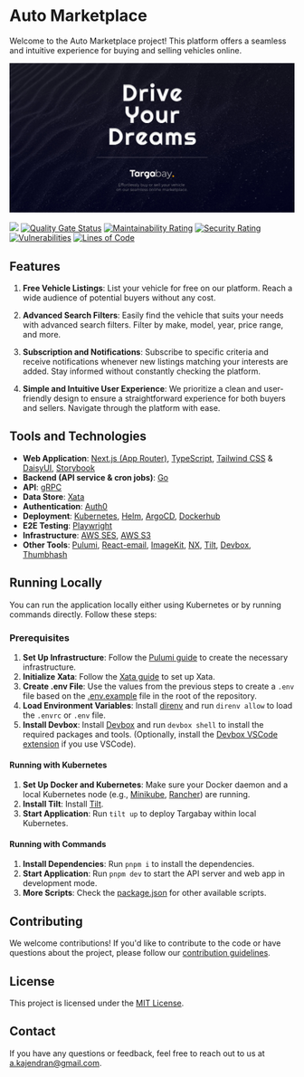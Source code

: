 # Auto Marketplace

Welcome to the Auto Marketplace project! This platform offers a seamless and intuitive experience for buying and selling vehicles online.

<a href="https://targabay.com/lk">
    <img alt="preview-image" src="public/images/banner.jpg" width="1024">
</a>

<br>

![](https://api.checklyhq.com/v1/badges/checks/d8ee5b92-7ff0-4809-9cc4-405274b5411b?style=flat&theme=default)
[![Quality Gate Status](https://sonarcloud.io/api/project_badges/measure?project=kaje94_auto-marketplace-client&metric=alert_status)](https://sonarcloud.io/summary/new_code?id=kaje94_auto-marketplace-client)
[![Maintainability Rating](https://sonarcloud.io/api/project_badges/measure?project=kaje94_auto-marketplace-client&metric=sqale_rating)](https://sonarcloud.io/summary/new_code?id=kaje94_auto-marketplace-client)
[![Security Rating](https://sonarcloud.io/api/project_badges/measure?project=kaje94_auto-marketplace-client&metric=security_rating)](https://sonarcloud.io/summary/new_code?id=kaje94_auto-marketplace-client)
[![Vulnerabilities](https://sonarcloud.io/api/project_badges/measure?project=kaje94_auto-marketplace-client&metric=vulnerabilities)](https://sonarcloud.io/summary/new_code?id=kaje94_auto-marketplace-client)
[![Lines of Code](https://sonarcloud.io/api/project_badges/measure?project=kaje94_auto-marketplace-client&metric=ncloc)](https://sonarcloud.io/summary/new_code?id=kaje94_auto-marketplace-client)

## Features

1. **Free Vehicle Listings**: List your vehicle for free on our platform. Reach a wide audience of potential buyers without any cost.

2. **Advanced Search Filters**: Easily find the vehicle that suits your needs with advanced search filters. Filter by make, model, year, price range, and more.

3. **Subscription and Notifications**: Subscribe to specific criteria and receive notifications whenever new listings matching your interests are added. Stay informed without constantly checking the platform.

4. **Simple and Intuitive User Experience**: We prioritize a clean and user-friendly design to ensure a straightforward experience for both buyers and sellers. Navigate through the platform with ease.

## Tools and Technologies

- **Web Application**: [Next.js (App Router)](https://nextjs.org/docs/app/building-your-application/routing), [TypeScript](https://www.typescriptlang.org/), [Tailwind CSS](https://tailwindcss.com/) & [DaisyUI](https://daisyui.com/), [Storybook](https://storybook.js.org/)
- **Backend (API service & cron jobs)**: [Go](https://golang.org/)
- **API**: [gRPC](https://grpc.io/)
- **Data Store**: [Xata](https://xata.io/)
- **Authentication**: [Auth0](https://auth0.com/)
- **Deployment**: [Kubernetes](https://kubernetes.io/), [Helm](https://helm.sh/), [ArgoCD](https://argoproj.github.io/argo-cd/), [Dockerhub](https://hub.docker.com/)
- **E2E Testing**: [Playwright](https://playwright.dev/)
- **Infrastructure**: [AWS SES](https://aws.amazon.com/ses/), [AWS S3](https://aws.amazon.com/s3/)
- **Other Tools**: [Pulumi](https://www.pulumi.com/), [React-email](https://www.npmjs.com/package/react-email), [ImageKit](https://imagekit.io/), [NX](https://nx.dev/), [Tilt](https://tilt.dev/), [Devbox](https://www.jetify.com/devbox), [Thumbhash](https://github.com/evanw/thumbhash)

## Running Locally

You can run the application locally either using Kubernetes or by running commands directly. Follow these steps:

### Prerequisites

1. **Set Up Infrastructure**: Follow the [Pulumi guide](/libs/pulumi/README.md) to create the necessary infrastructure.
2. **Initialize Xata**: Follow the [Xata guide](/libs/xata/README.md) to set up Xata.
3. **Create .env File**: Use the values from the previous steps to create a `.env` file based on the [.env.example](.env.example) file in the root of the repository.
4. **Load Environment Variables**: Install [direnv](https://direnv.net/) and run `direnv allow` to load the `.envrc` or `.env` file.
5. **Install Devbox**: Install [Devbox](https://www.jetpack.io/devbox/) and run `devbox shell` to install the required packages and tools. (Optionally, install the [Devbox VSCode extension](https://marketplace.visualstudio.com/items?itemName=jetpack-io.devbox) if you use VSCode).

#### Running with Kubernetes

1. **Set Up Docker and Kubernetes**: Make sure your Docker daemon and a local Kubernetes node (e.g., [Minikube](https://minikube.sigs.k8s.io/docs/), [Rancher](https://rancher.com/)) are running.
2. **Install Tilt**: Install [Tilt](https://tilt.dev/).
3. **Start Application**: Run `tilt up` to deploy Targabay within local Kubernetes.

#### Running with Commands

1. **Install Dependencies**: Run `pnpm i` to install the dependencies.
2. **Start Application**: Run `pnpm dev` to start the API server and web app in development mode.
3. **More Scripts**: Check the [package.json](package.json) for other available scripts.

## Contributing

We welcome contributions! If you'd like to contribute to the code or have questions about the project, please follow our [contribution guidelines](.github/CONTRIBUTING.md).

## License

This project is licensed under the [MIT License](LICENSE).

## Contact

If you have any questions or feedback, feel free to reach out to us at [a.kajendran@gmail.com](mailto:a.kajendran@gmail.com).
